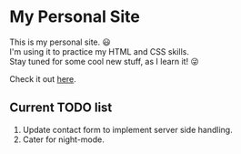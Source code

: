 # My Personal Site

This is my personal site. :smiley:  
I'm using it to practice my HTML and CSS skills.  
Stay tuned for some cool new stuff, as I learn it! :stuck_out_tongue_winking_eye:

Check it out [here](https://daughterofmaple.github.io/).

## Current TODO list

1. Update contact form to implement server side handling.
2. Cater for night-mode.
